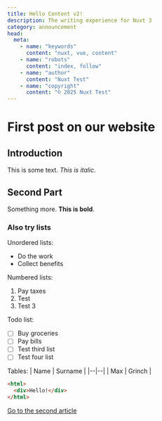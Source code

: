 ```yaml
---
title: Hello Content v2!
description: The writing experience for Nuxt 3
category: announcement
head:
  meta:
    - name: "keywords"
      content: "nuxt, vue, content"
    - name: "robots"
      content: "index, follow"
    - name: "author"
      content: "Nuxt Test"
    - name: "copyright"
      content: "© 2025 Nuxt Test"
---
```


# First post on our website

## Introduction

This is some text. _This is italic_.

## Second Part

Something more. **This is bold**.

### Also try lists

Unordered lists:

- Do the work
- Collect benefits

Numbered lists:

1.  Pay taxes
2.  Test
3.  Test 3

Todo list:

- [ ] Buy groceries
- [ ] Pay bills
- [ ] Test third list
- [ ] Test four list

Tables:
| Name | Surname |
|--|--|
| Max | Grinch |

```html
<html>
  <div>Hello!</div>
</html>
```

[Go to the second article](/blog/second)
